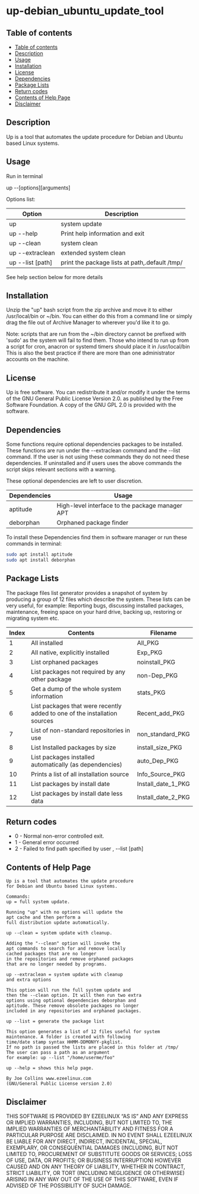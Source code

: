# up-debian_ubuntu_update_tool

Table of contents
---------------------------

  * [Table of contents](#table-of-contents)
  * [Description](#description)
  * [Usage](#usage)
  * [Installation](#installation)
  * [License](#license)
  * [Dependencies](#dependencies)
  * [Package Lists](#package-lists)
  * [Return codes](#return-codes)
  * [Contents of Help Page](#contents-of-help-page)
  * [Disclaimer](#disclaimer)
 

Description
------------------

 Up is a tool that automates the update procedure for Debian and Ubuntu based
 Linux systems.
 
Usage
-----------------

Run in terminal
 
up --[options][arguments]

Options list:

| Option          | Description     |
| --------------- | --------------- |
| up              | system update |
| up --help | Print help information and exit |
| up --clean | system clean |
| up --extraclean  | extended system clean |
| up --list [path] | print the package lists at path,.default /tmp/ |

See help section below for more details

Installation
----------------------

 Unzip the "up" bash script from the zip archive and move it to either
 /usr/local/bin or ~/bin. You can either do this from a command line or 
 simply drag the file out of Archive Manager to wherever you'd like it to go.

 Note: scripts that are run from the ~/bin directory cannot be prefixed with
 'sudo' as the system will fail to find them. Those who intend to run up from
 a script for cron, anacron or systemd timers should place it in /usr/local/bin
 This is also the best practice if there are more than one administrator
 accounts on the machine.

License
-----------------

 Up is free software. You can redistribute it and/or modify it under the
 terms of the GNU General Public License Version 2.0. as published by
 the Free Software Foundation. A copy of the GNU GPL 2.0 is provided with the
 software.

Dependencies
-------------------------

Some functions require optional dependencies packages to be installed.
These functions are run under the --extraclean command and the --list
command. If the user is not using these commands they do not need these
dependencies. If uninstalled and if users uses the above commands the
script skips relevant sections with a warning.

These optional dependencies are left to user discretion.

| Dependencies | Usage |
| ------ | ------ |
| aptitude | High-level interface to the package manager APT |
| deborphan | Orphaned package finder |

To install these Dependencies  find them in software manager or 
run these commands in terminal:

```sh
sudo apt install aptitude
sudo apt install deborphan
```

Package Lists
--------------- 

The package files list generator provides a snapshot of system 
by producing a group of 12 files
which describe the system.
These lists can be very useful, for example:
Reporting bugs, discussing installed packages, maintenance, freeing 
space on your hard drive, backing up, restoring or migrating system etc.

| Index | Contents | Filename |
| -------- | -------- | ----- |
| 1 | All installed | All_PKG |
| 2 | All native, explicitly installed | Exp_PKG |
| 3 | List orphaned packages  | noinstall_PKG |
| 4 | List packages not required by any other package | non-Dep_PKG |
| 5 | Get a dump of the whole system information | stats_PKG |
| 6 | List packages that were recently added to one of the installation sources | Recent_add_PKG |
| 7 | List of non-standard repositories in use | non_standard_PKG |
| 8 | List Installed packages by size | install_size_PKG |
| 9 | List packages installed automatically (as dependencies) | auto_Dep_PKG |
| 10 | Prints a list of all installation source |  Info_Source_PKG|
| 11 | List packages by install date  | Install_date_1_PKG |
| 12 | List packages by install date less data | Install_date_2_PKG |


Return codes
---------------------

* 0 - Normal non-error controlled exit.
* 1 - General error occurred
* 2 - Failed to find path specified by user , --list [path]  


Contents of Help Page
----------------------

	Up is a tool that automates the update procedure 
	for Debian and Ubuntu based Linux systems.

	Commands:
	up = full system update.

	Running "up" with no options will update the 
	apt cache and then perform a
	full distribution update automatically.

	up --clean = system update with cleanup.

	Adding the "--clean" option will invoke the 
	apt commands to search for and remove locally 
	cached packages that are no longer 
	in the repositories and remove orphaned packages 
	that are no longer needed by programs.

	up --extraclean = system update with cleanup 
	and extra options
	
	This option will run the full system update and 
	then the --clean option. It will then run two extra 
	options using optional dependencies deborphan and 
	aptitude. These remove obsolete packages no longer
	included in any repositories and orphaned packages. 
	
	up --list = generate the package list
	
	This option generates a list of 12 files useful for system 
	maintenance. A folder is created with following 
	time/date stamp syntax HHMM-DDMONYY-pkglist.
	If no path is passed the lists are placed in this folder at /tmp/
	The user can pass a path as an argument 
	for example: up --list "/home/userme/foo" 
	
	up --help = shows this help page.

	By Joe Collins www.ezeelinux.com 
	(GNU/General Public License version 2.0)



Disclaimer
-----------------------------
 
 THIS SOFTWARE IS PROVIDED BY EZEELINUX “AS IS” AND ANY EXPRESS OR IMPLIED
 WARRANTIES, INCLUDING, BUT NOT LIMITED TO, THE IMPLIED WARRANTIES OF
 MERCHANTABILITY AND FITNESS FOR A PARTICULAR PURPOSE ARE DISCLAIMED. IN NO
 EVENT SHALL EZEELINUX BE LIABLE FOR ANY DIRECT, INDIRECT, INCIDENTAL, SPECIAL,
 EXEMPLARY, OR CONSEQUENTIAL DAMAGES (INCLUDING, BUT NOT LIMITED TO,
 PROCUREMENT OF SUBSTITUTE GOODS OR SERVICES; LOSS OF USE, DATA, OR PROFITS; OR
 BUSINESS INTERRUPTION) HOWEVER CAUSED AND ON ANY THEORY OF LIABILITY, WHETHER
 IN CONTRACT, STRICT LIABILITY, OR TORT (INCLUDING NEGLIGENCE OR OTHERWISE)
 ARISING IN ANY WAY OUT OF THE USE OF THIS SOFTWARE, EVEN IF ADVISED OF THE
 POSSIBILITY OF SUCH DAMAGE.

